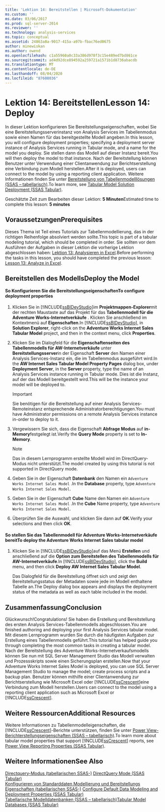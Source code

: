 ```yaml
---
title: 'Lektion 14: Bereitstellen | Microsoft-Dokumentation'
ms.custom: ''
ms.date: 03/06/2017
ms.prod: sql-server-2014
ms.reviewer: ''
ms.technology: analysis-services
ms.topic: conceptual
ms.assetid: 24863a8a-9017-415a-a97b-fbac76ed0675
author: minewiskan
ms.author: owend
ms.openlocfilehash: c1a55960a0c33a386d978f3c15e489ed7bd861ce
ms.sourcegitcommit: ad4d92dce894592a259721a1571b1d8736abacdb
ms.translationtype: MT
ms.contentlocale: de-DE
ms.lasthandoff: 08/04/2020
ms.locfileid: "87608036"
---
```

# <a name="lesson-14-deploy"></a><span data-ttu-id="b55ff-102">Lektion 14: Bereitstellen</span><span class="sxs-lookup"><span data-stu-id="b55ff-102">Lesson 14: Deploy</span></span>
  <span data-ttu-id="b55ff-103">In dieser Lektion konfigurieren Sie Bereitstellungseigenschaften, wobei Sie eine Bereitstellungsserverinstanz von Analysis Services im Tabellenmodus sowie einen Namen für das bereitgestellte Modell angeben.</span><span class="sxs-lookup"><span data-stu-id="b55ff-103">In this lesson, you will configure deployment properties; specifying a deployment server instance of Analysis Services running in Tabular mode, and a name for the model you deploy.</span></span> <span data-ttu-id="b55ff-104">Sie stellen dann das Modell auf dieser Instanz bereit.</span><span class="sxs-lookup"><span data-stu-id="b55ff-104">You will then deploy the model to that instance.</span></span> <span data-ttu-id="b55ff-105">Nach der Bereitstellung können Benutzer unter Verwendung einer Clientanwendung zur Berichtserstellung eine Verbindung zum Modell herstellen.</span><span class="sxs-lookup"><span data-stu-id="b55ff-105">After it is deployed, users can connect to the model by using a reporting client application.</span></span> <span data-ttu-id="b55ff-106">Weitere Informationen finden Sie unter [Bereitstellung von Tabellenmodelllösungen &#40;SSAS – tabellarisch&#41;](tabular-models/tabular-model-solution-deployment-ssas-tabular.md).</span><span class="sxs-lookup"><span data-stu-id="b55ff-106">To learn more, see [Tabular Model Solution Deployment &#40;SSAS Tabular&#41;](tabular-models/tabular-model-solution-deployment-ssas-tabular.md).</span></span>  
  
 <span data-ttu-id="b55ff-107">Geschätzte Zeit zum Bearbeiten dieser Lektion: **5 Minuten**</span><span class="sxs-lookup"><span data-stu-id="b55ff-107">Estimated time to complete this lesson: **5 minutes**</span></span>  
  
## <a name="prerequisites"></a><span data-ttu-id="b55ff-108">Voraussetzungen</span><span class="sxs-lookup"><span data-stu-id="b55ff-108">Prerequisites</span></span>  
 <span data-ttu-id="b55ff-109">Dieses Thema ist Teil eines Tutorials zur Tabellenmodellierung, das in der richtigen Reihenfolge absolviert werden sollte.</span><span class="sxs-lookup"><span data-stu-id="b55ff-109">This topic is part of a tabular modeling tutorial, which should be completed in order.</span></span> <span data-ttu-id="b55ff-110">Sie sollten vor dem Ausführen der Aufgaben in dieser Lektion die vorherige Lektion abgeschlossen haben: [Lektion 13: Analysieren in Excel](lesson-12-analyze-in-excel.md).</span><span class="sxs-lookup"><span data-stu-id="b55ff-110">Before performing the tasks in this lesson, you should have completed the previous lesson: [Lesson 13: Analyze in Excel](lesson-12-analyze-in-excel.md).</span></span>  
  
## <a name="deploy-the-model"></a><span data-ttu-id="b55ff-111">Bereitstellen des Modells</span><span class="sxs-lookup"><span data-stu-id="b55ff-111">Deploy the Model</span></span>  
  
#### <a name="to-configure-deployment-properties"></a><span data-ttu-id="b55ff-112">So Konfigurieren Sie die Bereitstellungseigenschaften</span><span class="sxs-lookup"><span data-stu-id="b55ff-112">To configure deployment properties</span></span>  
  
1.  <span data-ttu-id="b55ff-113">Klicken Sie in [!INCLUDE[ssBIDevStudio](../includes/ssbidevstudio-md.md)]im **Projektmappen-Explorer**mit der rechten Maustaste auf das Projekt für das **Tabellenmodell für die Adventure Works-Internetverkäufe** . Klicken Sie anschließend im Kontextmenü auf **Eigenschaften**.</span><span class="sxs-lookup"><span data-stu-id="b55ff-113">In [!INCLUDE[ssBIDevStudio](../includes/ssbidevstudio-md.md)], in **Solution Explorer**, right-click on the **Adventure Works Internet Sales Tabular Model** project, and then in the context menu, click **Properties**.</span></span>  
  
2.  <span data-ttu-id="b55ff-114">Klicken Sie im Dialogfeld für die **Eigenschaftenseiten des Tabellenmodells für AW-Internetverkäufe** unter **Bereitstellungsserver**in der Eigenschaft **Server** den Namen einer Analysis Services-Instanz ein, die im Tabellenmodus ausgeführt wird.</span><span class="sxs-lookup"><span data-stu-id="b55ff-114">In the **AW Internet Sales Tabular Model Property Pages** dialog box, under **Deployment Server**, in the **Server** property, type the name of an Analysis Services instance running in Tabular mode.</span></span> <span data-ttu-id="b55ff-115">Dies ist die Instanz, auf der das Modell bereitgestellt wird.</span><span class="sxs-lookup"><span data-stu-id="b55ff-115">This will be the instance your model will be deployed to.</span></span>  
  
    > [!IMPORTANT]  
    >  <span data-ttu-id="b55ff-116">Sie benötigen für die Bereitstellung auf einer Analysis Services-Remoteinstanz entsprechende Administratorberechtigungen.</span><span class="sxs-lookup"><span data-stu-id="b55ff-116">You must have Administrator permissions on a remote Analysis Services instance in-order to deploy to it.</span></span>  
  
3.  <span data-ttu-id="b55ff-117">Vergewissern Sie sich, dass die Eigenschaft **Abfrage Modus** auf **in-Memory**festgelegt ist.</span><span class="sxs-lookup"><span data-stu-id="b55ff-117">Verify the **Query Mode** property is set to **In-Memory**.</span></span>  
  
    > [!NOTE]  
    >  <span data-ttu-id="b55ff-118">Das in diesem Lernprogramm erstellte Modell wird im DirectQuery-Modus nicht unterstützt.</span><span class="sxs-lookup"><span data-stu-id="b55ff-118">The model created by using this tutorial is not supported in DirectQuery mode.</span></span>  
  
4.  <span data-ttu-id="b55ff-119">Geben Sie in der Eigenschaft **Datenbank** den Namen ein `Adventure Works Internet Sales Model` .</span><span class="sxs-lookup"><span data-stu-id="b55ff-119">In the **Database** property, type `Adventure Works Internet Sales Model`.</span></span>  
  
5.  <span data-ttu-id="b55ff-120">Geben Sie in der Eigenschaft **Cube** Name den Namen ein `Adventure Works Internet Sales Model` .</span><span class="sxs-lookup"><span data-stu-id="b55ff-120">In the **Cube** Name property, type `Adventure Works Internet Sales Model`.</span></span>  
  
6.  <span data-ttu-id="b55ff-121">Überprüfen Sie die Auswahl, und klicken Sie dann auf **OK**.</span><span class="sxs-lookup"><span data-stu-id="b55ff-121">Verify your selections and then click **OK**.</span></span>  
  
#### <a name="to-deploy-the-adventure-works-internet-sales-tabular-model"></a><span data-ttu-id="b55ff-122">So stellen Sie das Tabellenmodell für Adventure Works-Internetverkäufe bereit</span><span class="sxs-lookup"><span data-stu-id="b55ff-122">To deploy the Adventure Works Internet Sales tabular model</span></span>  
  
1.  <span data-ttu-id="b55ff-123">Klicken Sie in [!INCLUDE[ssBIDevStudio](../includes/ssbidevstudio-md.md)]auf das Menü **Erstellen** und anschließend auf die **Option zum Bereitstellen des Tabellenmodells für AW-Internetverkäufe**.</span><span class="sxs-lookup"><span data-stu-id="b55ff-123">In [!INCLUDE[ssBIDevStudio](../includes/ssbidevstudio-md.md)], click the **Build** menu, and then click **Deploy AW Internet Sales Tabular Model**.</span></span>  
  
     <span data-ttu-id="b55ff-124">Das Dialogfeld für die Bereitstellung öffnet sich und zeigt den Bereitstellungsstatus der Metadaten sowie jede im Modell enthaltene Tabelle an.</span><span class="sxs-lookup"><span data-stu-id="b55ff-124">The Deploy dialog box appears and displays the deployment status of the metadata as well as each table included in the model.</span></span>  
  
## <a name="conclusion"></a><span data-ttu-id="b55ff-125">Zusammenfassung</span><span class="sxs-lookup"><span data-stu-id="b55ff-125">Conclusion</span></span>  
 <span data-ttu-id="b55ff-126">Glückwunsch!</span><span class="sxs-lookup"><span data-stu-id="b55ff-126">Congratulations!</span></span> <span data-ttu-id="b55ff-127">Sie haben die Erstellung und Bereitstellung des ersten Analysis Services-Tabellenmodells abgeschlossen.</span><span class="sxs-lookup"><span data-stu-id="b55ff-127">You are finished authoring and deploying your first Analysis Services tabular model.</span></span> <span data-ttu-id="b55ff-128">Mit diesem Lernprogramm wurden Sie durch die häufigsten Aufgaben zur Erstellung eines Tabellenmodells geführt.</span><span class="sxs-lookup"><span data-stu-id="b55ff-128">This tutorial has helped guide you through completing the most common tasks in creating a tabular model.</span></span> <span data-ttu-id="b55ff-129">Nach der Bereitstellung des Adventure Works-Internetverkaufsmodells können Sie nun mit SQL Server Management Studio das Modell verwalten und Prozessskripts sowie einen Sicherungsplan erstellen.</span><span class="sxs-lookup"><span data-stu-id="b55ff-129">Now that your Adventure Works Internet Sales Model is deployed, you can use SQL Server Management Studio to manage the model; create process scripts and a backup plan.</span></span> <span data-ttu-id="b55ff-130">Benutzer können mithilfe einer Clientanwendung zur Berichtserstellung wie Microsoft Excel oder [!INCLUDE[ssCrescent](../includes/sscrescent-md.md)]eine Verbindung zum Modell herstellen.</span><span class="sxs-lookup"><span data-stu-id="b55ff-130">Users can connect to the model using a reporting client application such as Microsoft Excel or [!INCLUDE[ssCrescent](../includes/sscrescent-md.md)].</span></span>  
  
## <a name="additional-resources"></a><span data-ttu-id="b55ff-131">Weitere Ressourcen</span><span class="sxs-lookup"><span data-stu-id="b55ff-131">Additional Resources</span></span>  
 <span data-ttu-id="b55ff-132">Weitere Informationen zu Tabellenmodelleigenschaften, die [!INCLUDE[ssCrescent](../includes/sscrescent-md.md)]-Berichte unterstützen, finden Sie unter [Power View-Berichterstellungseigenschaften &#40;SSAS – tabellarisch&#41;](tabular-models/properties-ssas-tabular.md).</span><span class="sxs-lookup"><span data-stu-id="b55ff-132">To learn more about tabular model properties that support [!INCLUDE[ssCrescent](../includes/sscrescent-md.md)] reports, see [Power View Reporting Properties &#40;SSAS Tabular&#41;](tabular-models/properties-ssas-tabular.md).</span></span>  
  
## <a name="see-also"></a><span data-ttu-id="b55ff-133">Weitere Informationen</span><span class="sxs-lookup"><span data-stu-id="b55ff-133">See Also</span></span>  
 <span data-ttu-id="b55ff-134">[Directquery-Modus &#40;tabellarischen SSAS-&#41;](tabular-models/directquery-mode-ssas-tabular.md) </span><span class="sxs-lookup"><span data-stu-id="b55ff-134">[DirectQuery Mode &#40;SSAS Tabular&#41;](tabular-models/directquery-mode-ssas-tabular.md) </span></span>  
 <span data-ttu-id="b55ff-135">[Konfigurieren von Standarddaten Modellierung und Bereitstellungs Eigenschaften &#40;tabellarischen SSAS-&#41;](tabular-models/configure-default-data-modeling-and-deployment-properties-ssas-tabular.md) </span><span class="sxs-lookup"><span data-stu-id="b55ff-135">[Configure Default Data Modeling and Deployment Properties &#40;SSAS Tabular&#41;](tabular-models/configure-default-data-modeling-and-deployment-properties-ssas-tabular.md) </span></span>  
 [<span data-ttu-id="b55ff-136">Tabellarische Modelldatenbanken &#40;SSAS – tabellarisch&#41;</span><span class="sxs-lookup"><span data-stu-id="b55ff-136">Tabular Model Databases &#40;SSAS Tabular&#41;</span></span>](tabular-models/tabular-model-databases-ssas-tabular.md)  
  
  
